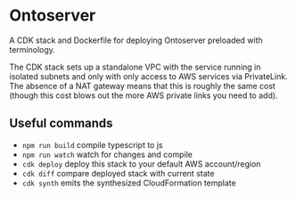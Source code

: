 # Ontoserver

A CDK stack and Dockerfile for deploying Ontoserver preloaded
with terminology.

The CDK stack sets up a standalone VPC with the service running
in isolated subnets and only with only access to AWS services via
PrivateLink. The absence of a NAT gateway means that this is roughly the
same cost (though this cost blows out the more AWS private links you
need to add).

## Useful commands

- `npm run build` compile typescript to js
- `npm run watch` watch for changes and compile
- `cdk deploy` deploy this stack to your default AWS account/region
- `cdk diff` compare deployed stack with current state
- `cdk synth` emits the synthesized CloudFormation template
